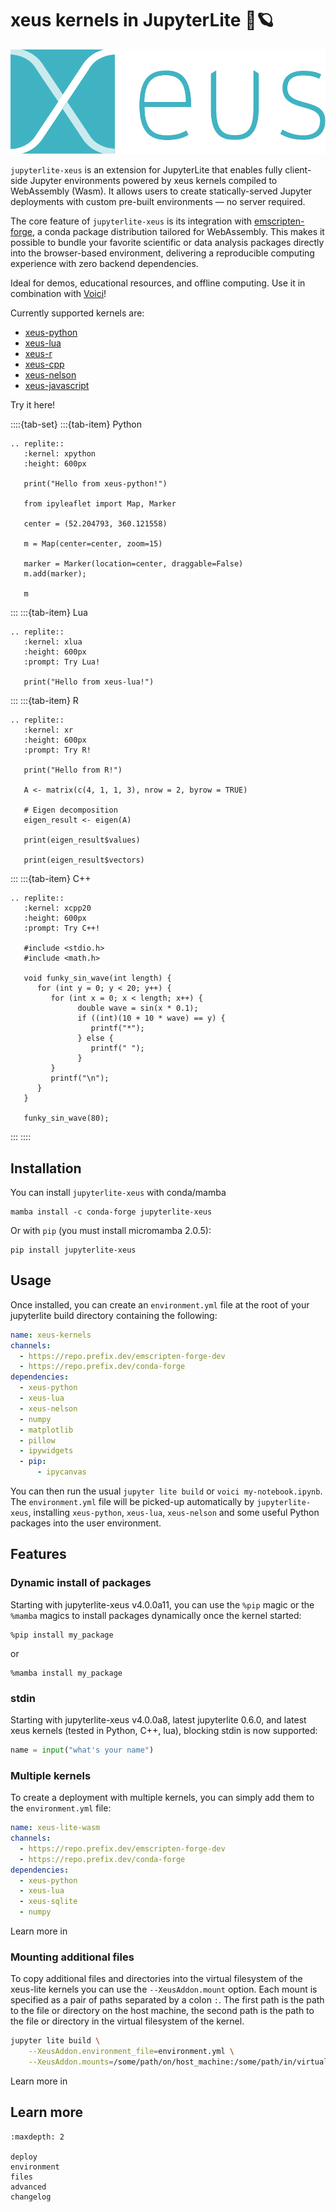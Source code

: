 # xeus kernels in JupyterLite 🚀🪐

![Xeus logo](./xeus.svg)

`jupyterlite-xeus` is an extension for JupyterLite that enables fully client-side Jupyter environments powered by xeus kernels compiled to WebAssembly (Wasm). It allows users to create statically-served Jupyter deployments with custom pre-built environments — no server required.

The core feature of `jupyterlite-xeus` is its integration with [emscripten-forge](https://github.com/emscripten-forge), a conda package distribution tailored for WebAssembly. This makes it possible to bundle your favorite scientific or data analysis packages directly into the browser-based environment, delivering a reproducible computing experience with zero backend dependencies.

Ideal for demos, educational resources, and offline computing. Use it in combination with [Voici](https://github.com/voila-dashboards/voici)!

Currently supported kernels are:

- [xeus-python](https://github.com/jupyter-xeus/xeus-python)
- [xeus-lua](https://github.com/jupyter-xeus/xeus-lua)
- [xeus-r](https://github.com/jupyter-xeus/xeus-r)
- [xeus-cpp](https://github.com/compiler-research/xeus-cpp)
- [xeus-nelson](https://github.com/jupyter-xeus/xeus-nelson)
- [xeus-javascript](https://github.com/jupyter-xeus/xeus-javascript)

Try it here!

::::{tab-set}
:::{tab-item} Python

```{eval-rst}
.. replite::
   :kernel: xpython
   :height: 600px

   print("Hello from xeus-python!")

   from ipyleaflet import Map, Marker

   center = (52.204793, 360.121558)

   m = Map(center=center, zoom=15)

   marker = Marker(location=center, draggable=False)
   m.add(marker);

   m
```

:::
:::{tab-item} Lua

```{eval-rst}
.. replite::
   :kernel: xlua
   :height: 600px
   :prompt: Try Lua!

   print("Hello from xeus-lua!")
```

:::
:::{tab-item} R

```{eval-rst}
.. replite::
   :kernel: xr
   :height: 600px
   :prompt: Try R!

   print("Hello from R!")

   A <- matrix(c(4, 1, 1, 3), nrow = 2, byrow = TRUE)

   # Eigen decomposition
   eigen_result <- eigen(A)

   print(eigen_result$values)

   print(eigen_result$vectors)
```

:::
:::{tab-item} C++

```{eval-rst}
.. replite::
   :kernel: xcpp20
   :height: 600px
   :prompt: Try C++!

   #include <stdio.h>
   #include <math.h>

   void funky_sin_wave(int length) {
      for (int y = 0; y < 20; y++) {
         for (int x = 0; x < length; x++) {
               double wave = sin(x * 0.1);
               if ((int)(10 + 10 * wave) == y) {
                  printf("*");
               } else {
                  printf(" ");
               }
         }
         printf("\n");
      }
   }

   funky_sin_wave(80);
```

:::
::::

## Installation

You can install `jupyterlite-xeus` with conda/mamba

```
mamba install -c conda-forge jupyterlite-xeus
```

Or with `pip` (you must install micromamba 2.0.5):

```
pip install jupyterlite-xeus
```

## Usage

Once installed, you can create an `environment.yml` file at the root of your jupyterlite build directory containing the following:

```yml
name: xeus-kernels
channels:
  - https://repo.prefix.dev/emscripten-forge-dev
  - https://repo.prefix.dev/conda-forge
dependencies:
  - xeus-python
  - xeus-lua
  - xeus-nelson
  - numpy
  - matplotlib
  - pillow
  - ipywidgets
  - pip:
      - ipycanvas
```

You can then run the usual `jupyter lite build` or `voici my-notebook.ipynb`. The `environment.yml` file will be picked-up automatically by `jupyterlite-xeus`, installing `xeus-python`, `xeus-lua`, `xeus-nelson` and some useful Python packages into the user environment.

## Features

### Dynamic install of packages

Starting with jupyterlite-xeus v4.0.0a11, you can use the `%pip` magic or the `%mamba` magics to install packages dynamically once the kernel started:

```
%pip install my_package
```

or

```
%mamba install my_package
```

### stdin

Starting with jupyterlite-xeus v4.0.0a8, latest jupyterlite 0.6.0, and latest xeus kernels (tested in Python, C++, lua), blocking stdin is now supported:

```python
name = input("what's your name")
```

### Multiple kernels

To create a deployment with multiple kernels, you can simply add them to the `environment.yml` file:

```yaml
name: xeus-lite-wasm
channels:
  - https://repo.prefix.dev/emscripten-forge-dev
  - https://repo.prefix.dev/conda-forge
dependencies:
  - xeus-python
  - xeus-lua
  - xeus-sqlite
  - numpy
```

Learn more in [](./environment.md)

### Mounting additional files

To copy additional files and directories into the virtual filesystem of the xeus-lite kernels you can use the `--XeusAddon.mount` option.
Each mount is specified as a pair of paths separated by a colon `:`. The first path is the path to the file or directory on the host machine, the second path is the path to the file or directory in the virtual filesystem of the kernel.

```bash
jupyter lite build \
    --XeusAddon.environment_file=environment.yml \
    --XeusAddon.mounts=/some/path/on/host_machine:/some/path/in/virtual/filesystem
```

Learn more in [](./files.md)

## Learn more

```{toctree}
:maxdepth: 2

deploy
environment
files
advanced
changelog
```
